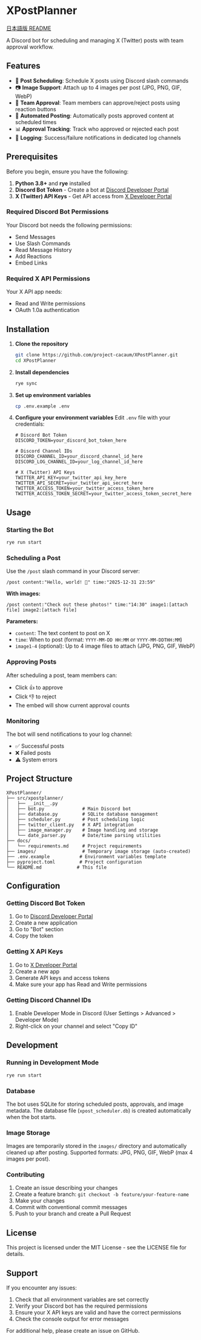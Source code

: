 # XPostPlanner

[日本語版 README](README-ja.md)

A Discord bot for scheduling and managing X (Twitter) posts with team approval workflow.

## Features

- 📅 **Post Scheduling**: Schedule X posts using Discord slash commands
- 📷 **Image Support**: Attach up to 4 images per post (JPG, PNG, GIF, WebP)
- 👥 **Team Approval**: Team members can approve/reject posts using reaction buttons
- 🤖 **Automated Posting**: Automatically posts approved content at scheduled times
- 📊 **Approval Tracking**: Track who approved or rejected each post
- 📝 **Logging**: Success/failure notifications in dedicated log channels

## Prerequisites

Before you begin, ensure you have the following:

1. **Python 3.8+** and **rye** installed
2. **Discord Bot Token** - Create a bot at [Discord Developer Portal](https://discord.com/developers/applications)
3. **X (Twitter) API Keys** - Get API access from [X Developer Portal](https://developer.x.com/)

### Required Discord Bot Permissions

Your Discord bot needs the following permissions:
- Send Messages
- Use Slash Commands
- Read Message History
- Add Reactions
- Embed Links

### Required X API Permissions

Your X API app needs:
- Read and Write permissions
- OAuth 1.0a authentication

## Installation

1. **Clone the repository**
   ```bash
   git clone https://github.com/project-cacaum/XPostPlanner.git
   cd XPostPlanner
   ```

2. **Install dependencies**
   ```bash
   rye sync
   ```

3. **Set up environment variables**
   ```bash
   cp .env.example .env
   ```

4. **Configure your environment variables**
   Edit `.env` file with your credentials:
   ```env
   # Discord Bot Token
   DISCORD_TOKEN=your_discord_bot_token_here
   
   # Discord Channel IDs
   DISCORD_CHANNEL_ID=your_discord_channel_id_here
   DISCORD_LOG_CHANNEL_ID=your_log_channel_id_here
   
   # X (Twitter) API Keys
   TWITTER_API_KEY=your_twitter_api_key_here
   TWITTER_API_SECRET=your_twitter_api_secret_here
   TWITTER_ACCESS_TOKEN=your_twitter_access_token_here
   TWITTER_ACCESS_TOKEN_SECRET=your_twitter_access_token_secret_here
   ```

## Usage

### Starting the Bot

```bash
rye run start
```

### Scheduling a Post

Use the `/post` slash command in your Discord server:

```
/post content:"Hello, world! 🌟" time:"2025-12-31 23:59"
```

**With images:**
```
/post content:"Check out these photos!" time:"14:30" image1:[attach file] image2:[attach file]
```

**Parameters:**
- `content`: The text content to post on X
- `time`: When to post (format: `YYYY-MM-DD HH:MM` or `YYYY-MM-DDTHH:MM`)
- `image1-4` (optional): Up to 4 image files to attach (JPG, PNG, GIF, WebP)

### Approving Posts

After scheduling a post, team members can:
- Click 👍 to approve
- Click 👎 to reject
- The embed will show current approval counts

### Monitoring

The bot will send notifications to your log channel:
- ✅ Successful posts
- ❌ Failed posts
- ⚠️ System errors

## Project Structure

```
XPostPlanner/
├── src/xpostplanner/
│   ├── __init__.py
│   ├── bot.py              # Main Discord bot
│   ├── database.py         # SQLite database management
│   ├── scheduler.py        # Post scheduling logic
│   ├── twitter_client.py   # X API integration
│   ├── image_manager.py    # Image handling and storage
│   └── date_parser.py      # Date/time parsing utilities
├── docs/
│   └── requirements.md     # Project requirements
├── images/                 # Temporary image storage (auto-created)
├── .env.example           # Environment variables template
├── pyproject.toml         # Project configuration
└── README.md             # This file
```

## Configuration

### Getting Discord Bot Token

1. Go to [Discord Developer Portal](https://discord.com/developers/applications)
2. Create a new application
3. Go to "Bot" section
4. Copy the token

### Getting X API Keys

1. Go to [X Developer Portal](https://developer.x.com/)
2. Create a new app
3. Generate API keys and access tokens
4. Make sure your app has Read and Write permissions

### Getting Discord Channel IDs

1. Enable Developer Mode in Discord (User Settings > Advanced > Developer Mode)
2. Right-click on your channel and select "Copy ID"

## Development

### Running in Development Mode

```bash
rye run start
```

### Database

The bot uses SQLite for storing scheduled posts, approvals, and image metadata. The database file (`xpost_scheduler.db`) is created automatically when the bot starts.

### Image Storage

Images are temporarily stored in the `images/` directory and automatically cleaned up after posting. Supported formats: JPG, PNG, GIF, WebP (max 4 images per post).

### Contributing

1. Create an issue describing your changes
2. Create a feature branch: `git checkout -b feature/your-feature-name`
3. Make your changes
4. Commit with conventional commit messages
5. Push to your branch and create a Pull Request

## License

This project is licensed under the MIT License - see the LICENSE file for details.

## Support

If you encounter any issues:

1. Check that all environment variables are set correctly
2. Verify your Discord bot has the required permissions
3. Ensure your X API keys are valid and have the correct permissions
4. Check the console output for error messages

For additional help, please create an issue on GitHub.
